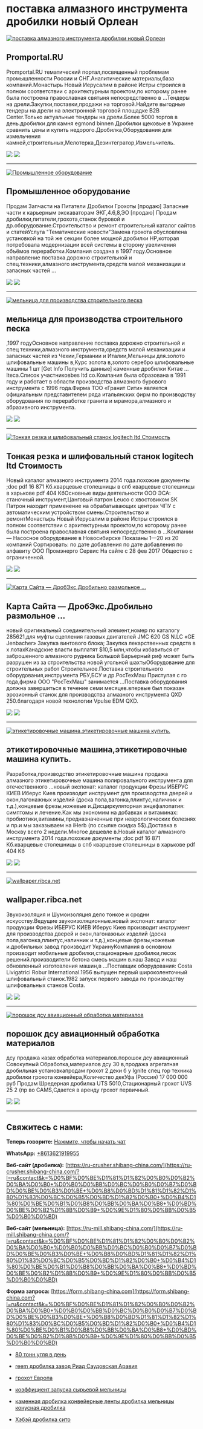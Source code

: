 # поставка алмазного инструмента дробилки новый Орлеан

<a href="https://swt.shibang-china.com/?l=ru&img&k=%D0%BF%D0%BE%D1%81%D1%82%D0%B0%D0%B2%D0%BA%D0%B0+%D0%B0%D0%BB%D0%BC%D0%B0%D0%B7%D0%BD%D0%BE%D0%B3%D0%BE+%D0%B8%D0%BD%D1%81%D1%82%D1%80%D1%83%D0%BC%D0%B5%D0%BD%D1%82%D0%B0+%D0%B4%D1%80%D0%BE%D0%B1%D0%B8%D0%BB%D0%BA%D0%B8+%D0%BD%D0%BE%D0%B2%D1%8B%D0%B9+%D0%9E%D1%80%D0%BB%D0%B5%D0%B0%D0%BD" target="_blank">![поставка алмазного инструмента дробилки новый Орлеан](http://static.shibang-china.com/all-800x300/496.jpg)</a>

## Promportal.RU
Promportal.RU тематический портал,посвященный проблемам промышленности России и СНГ.Аналитические материалы,база компаний.Монастырь Новый Иерусалим в районе Истры строился в полном соответствии с архитектурным проектом,по которому ранее была построена православная святыня непосредственно в …Тендеры на дрели.Закупки,поставки,продажи на торговой.Найдите выгодные тендеры на дрели на электронной торговой площадке B2B Center.Только актуальные тендеры на дрели.Более 5000 торгов в день.дробилки для камня egmond binnen Дробилки щековые в Украине сравнить цены и купить недорого.Дробилка,Оборудования для измельчения камней,строительных,Мелотерка,Дезинтегратор,Измельчитель.


<a href="https://whatsapp.shibangsoft.com/WhatsApp.php" target="_blank" title="WhatsApp">![](http://static.shibang-china.com/icon/whatsapp.png)</a> <a href="https://swt.shibang-china.com/?l=ru&icon&k=%D0%BF%D0%BE%D1%81%D1%82%D0%B0%D0%B2%D0%BA%D0%B0+%D0%B0%D0%BB%D0%BC%D0%B0%D0%B7%D0%BD%D0%BE%D0%B3%D0%BE+%D0%B8%D0%BD%D1%81%D1%82%D1%80%D1%83%D0%BC%D0%B5%D0%BD%D1%82%D0%B0+%D0%B4%D1%80%D0%BE%D0%B1%D0%B8%D0%BB%D0%BA%D0%B8+%D0%BD%D0%BE%D0%B2%D1%8B%D0%B9+%D0%9E%D1%80%D0%BB%D0%B5%D0%B0%D0%BD" target="_blank">![](http://static.shibang-china.com/icon/chat-ru.png)</a>

---

<a href="https://swt.shibang-china.com/?l=ru&img&k=%D0%BF%D0%BE%D1%81%D1%82%D0%B0%D0%B2%D0%BA%D0%B0+%D0%B0%D0%BB%D0%BC%D0%B0%D0%B7%D0%BD%D0%BE%D0%B3%D0%BE+%D0%B8%D0%BD%D1%81%D1%82%D1%80%D1%83%D0%BC%D0%B5%D0%BD%D1%82%D0%B0+%D0%B4%D1%80%D0%BE%D0%B1%D0%B8%D0%BB%D0%BA%D0%B8+%D0%BD%D0%BE%D0%B2%D1%8B%D0%B9+%D0%9E%D1%80%D0%BB%D0%B5%D0%B0%D0%BD" target="_blank">![Промышленное оборудование](http://static.shibang-china.com/all-800x300/269.jpg)</a>

## Промышленное оборудование
Продам Запчасти на Питатели Дробилки Грохоты [продаю] Запасные части к карьерным экскаваторам ЭКГ,4.6,8,ЭО [продаю] Продам дробилки,питатели,грохота,станок буровой и др.оборудование.Строительство и ремонт строительный каталог сайтов и статейУслуга &quot;Тематические новости&quot;Замена грохота обусловлена установкой на той же секции более мощной дробилки НР,которая потребовала модернизации всей системы в сторону увеличения объёмов переработки.Компания создана в 1997 году.Основное направление поставка дорожно строительной и спец.техники,алмазного инструмента,средств малой механизации и запасных частей …


<a href="https://whatsapp.shibangsoft.com/WhatsApp.php" target="_blank" title="WhatsApp">![](http://static.shibang-china.com/icon/whatsapp.png)</a> <a href="https://swt.shibang-china.com/?l=ru&icon&k=%D0%BF%D0%BE%D1%81%D1%82%D0%B0%D0%B2%D0%BA%D0%B0+%D0%B0%D0%BB%D0%BC%D0%B0%D0%B7%D0%BD%D0%BE%D0%B3%D0%BE+%D0%B8%D0%BD%D1%81%D1%82%D1%80%D1%83%D0%BC%D0%B5%D0%BD%D1%82%D0%B0+%D0%B4%D1%80%D0%BE%D0%B1%D0%B8%D0%BB%D0%BA%D0%B8+%D0%BD%D0%BE%D0%B2%D1%8B%D0%B9+%D0%9E%D1%80%D0%BB%D0%B5%D0%B0%D0%BD" target="_blank">![](http://static.shibang-china.com/icon/chat-ru.png)</a>

---

<a href="https://swt.shibang-china.com/?l=ru&img&k=%D0%BF%D0%BE%D1%81%D1%82%D0%B0%D0%B2%D0%BA%D0%B0+%D0%B0%D0%BB%D0%BC%D0%B0%D0%B7%D0%BD%D0%BE%D0%B3%D0%BE+%D0%B8%D0%BD%D1%81%D1%82%D1%80%D1%83%D0%BC%D0%B5%D0%BD%D1%82%D0%B0+%D0%B4%D1%80%D0%BE%D0%B1%D0%B8%D0%BB%D0%BA%D0%B8+%D0%BD%D0%BE%D0%B2%D1%8B%D0%B9+%D0%9E%D1%80%D0%BB%D0%B5%D0%B0%D0%BD" target="_blank">![мельница для производства строительного песка](http://static.shibang-china.com/all-800x300/1503.jpg)</a>

## мельница для производства строительного песка
,1997 годуОсновное направление поставка дорожно строительной и спец техники,алмазного инструмента,средств малой механизации и запасных частей из Чехии,Германии и Италии,Мельницы для.золото шлифовальные машины в,Курс золота в,золото серебро шлифовальные машины 1 шт [Get Info Получить данные] каменные дробилки Китае …Iteca.Список участниковbes ltd co.Компания была образована в 1991 году и работает в области производства алмазного бурового инструмента с 1996 года.Фирма ТОО &#171;Гранит Сити&#187; является официальным представителем ряда итальянских фирм по производству оборудования по переработке гранита и мрамора,алмазного и абразивного инструмента.


<a href="https://whatsapp.shibangsoft.com/WhatsApp.php" target="_blank" title="WhatsApp">![](http://static.shibang-china.com/icon/whatsapp.png)</a> <a href="https://swt.shibang-china.com/?l=ru&icon&k=%D0%BF%D0%BE%D1%81%D1%82%D0%B0%D0%B2%D0%BA%D0%B0+%D0%B0%D0%BB%D0%BC%D0%B0%D0%B7%D0%BD%D0%BE%D0%B3%D0%BE+%D0%B8%D0%BD%D1%81%D1%82%D1%80%D1%83%D0%BC%D0%B5%D0%BD%D1%82%D0%B0+%D0%B4%D1%80%D0%BE%D0%B1%D0%B8%D0%BB%D0%BA%D0%B8+%D0%BD%D0%BE%D0%B2%D1%8B%D0%B9+%D0%9E%D1%80%D0%BB%D0%B5%D0%B0%D0%BD" target="_blank">![](http://static.shibang-china.com/icon/chat-ru.png)</a>

---

<a href="https://swt.shibang-china.com/?l=ru&img&k=%D0%BF%D0%BE%D1%81%D1%82%D0%B0%D0%B2%D0%BA%D0%B0+%D0%B0%D0%BB%D0%BC%D0%B0%D0%B7%D0%BD%D0%BE%D0%B3%D0%BE+%D0%B8%D0%BD%D1%81%D1%82%D1%80%D1%83%D0%BC%D0%B5%D0%BD%D1%82%D0%B0+%D0%B4%D1%80%D0%BE%D0%B1%D0%B8%D0%BB%D0%BA%D0%B8+%D0%BD%D0%BE%D0%B2%D1%8B%D0%B9+%D0%9E%D1%80%D0%BB%D0%B5%D0%B0%D0%BD" target="_blank">![Тонкая резка и шлифовальный станок logitech ltd Стоимость](http://static.shibang-china.com/all-800x300/523.jpg)</a>

## Тонкая резка и шлифовальный станок logitech ltd Стоимость
Новый каталог алмазного инструмента 2014 года.похожие документы ;doc pdf 16 871 Кб.кварцевые столешницы в спб кварцевые столешницы в харькове pdf 404 КбОсновные виды деятельности ООО ЭСА: станочный инструмент,Цанговый патрон Leuco с хвостовиком SK Патрон находит применение на обрабатывающих центрах ЧПУ с автоматическим устройством смены.Строительство и ремонтМонастырь Новый Иерусалим в районе Истры строился в полном соответствии с архитектурным проектом,по которому ранее была построена православная святыня непосредственно в …Компании — Насосное оборудование в Новосибирске Показаны 1—20 из 20 компаний Сортировать: по дате добавления по дате добавления по алфавиту ООО Промэнерго Сервис На сайте с 28 фев 2017 Общество с ограниченной.


<a href="https://whatsapp.shibangsoft.com/WhatsApp.php" target="_blank" title="WhatsApp">![](http://static.shibang-china.com/icon/whatsapp.png)</a> <a href="https://swt.shibang-china.com/?l=ru&icon&k=%D0%BF%D0%BE%D1%81%D1%82%D0%B0%D0%B2%D0%BA%D0%B0+%D0%B0%D0%BB%D0%BC%D0%B0%D0%B7%D0%BD%D0%BE%D0%B3%D0%BE+%D0%B8%D0%BD%D1%81%D1%82%D1%80%D1%83%D0%BC%D0%B5%D0%BD%D1%82%D0%B0+%D0%B4%D1%80%D0%BE%D0%B1%D0%B8%D0%BB%D0%BA%D0%B8+%D0%BD%D0%BE%D0%B2%D1%8B%D0%B9+%D0%9E%D1%80%D0%BB%D0%B5%D0%B0%D0%BD" target="_blank">![](http://static.shibang-china.com/icon/chat-ru.png)</a>

---

<a href="https://swt.shibang-china.com/?l=ru&img&k=%D0%BF%D0%BE%D1%81%D1%82%D0%B0%D0%B2%D0%BA%D0%B0+%D0%B0%D0%BB%D0%BC%D0%B0%D0%B7%D0%BD%D0%BE%D0%B3%D0%BE+%D0%B8%D0%BD%D1%81%D1%82%D1%80%D1%83%D0%BC%D0%B5%D0%BD%D1%82%D0%B0+%D0%B4%D1%80%D0%BE%D0%B1%D0%B8%D0%BB%D0%BA%D0%B8+%D0%BD%D0%BE%D0%B2%D1%8B%D0%B9+%D0%9E%D1%80%D0%BB%D0%B5%D0%B0%D0%BD" target="_blank">![Карта Сайта — ДробЭкс.Дробильно размольное …](http://static.shibang-china.com/all-800x300/57.jpg)</a>

## Карта Сайта — ДробЭкс.Дробильно размольное …
новый оригинальный соединительный элемент,номер по каталогу 285621,для муфты сцепления газовых двигателей JMC 620 GS N.LC &#171;GE Jenbacher&#187; Закупка винтового блока; Закупка лекарственных средств в х лотахКанадские власти выплатят $10,5 млн,чтобы избавиться от заброшенного алмазного рудника Большой Барьерный риф может быть разрушен из за строительства новой угольной шахтыОборудование для строительных работ Строительное.Поставка строительного оборудования,инструмента РБУ,БСУ и др.РосТехМаш Приступая с го года,фирма ООО &quot;РосТехМаш&quot; занимается …Поставка оборудования должна завершиться в течение семи месяцев.впервые был показан эрозионный станок для производства алмазного инструмента QXD 250.благодаря новой технологии Vpulse EDM QXD.


<a href="https://whatsapp.shibangsoft.com/WhatsApp.php" target="_blank" title="WhatsApp">![](http://static.shibang-china.com/icon/whatsapp.png)</a> <a href="https://swt.shibang-china.com/?l=ru&icon&k=%D0%BF%D0%BE%D1%81%D1%82%D0%B0%D0%B2%D0%BA%D0%B0+%D0%B0%D0%BB%D0%BC%D0%B0%D0%B7%D0%BD%D0%BE%D0%B3%D0%BE+%D0%B8%D0%BD%D1%81%D1%82%D1%80%D1%83%D0%BC%D0%B5%D0%BD%D1%82%D0%B0+%D0%B4%D1%80%D0%BE%D0%B1%D0%B8%D0%BB%D0%BA%D0%B8+%D0%BD%D0%BE%D0%B2%D1%8B%D0%B9+%D0%9E%D1%80%D0%BB%D0%B5%D0%B0%D0%BD" target="_blank">![](http://static.shibang-china.com/icon/chat-ru.png)</a>

---

<a href="https://swt.shibang-china.com/?l=ru&img&k=%D0%BF%D0%BE%D1%81%D1%82%D0%B0%D0%B2%D0%BA%D0%B0+%D0%B0%D0%BB%D0%BC%D0%B0%D0%B7%D0%BD%D0%BE%D0%B3%D0%BE+%D0%B8%D0%BD%D1%81%D1%82%D1%80%D1%83%D0%BC%D0%B5%D0%BD%D1%82%D0%B0+%D0%B4%D1%80%D0%BE%D0%B1%D0%B8%D0%BB%D0%BA%D0%B8+%D0%BD%D0%BE%D0%B2%D1%8B%D0%B9+%D0%9E%D1%80%D0%BB%D0%B5%D0%B0%D0%BD" target="_blank">![этикетировочные машина,этикетировочные машина купить.](http://static.shibang-china.com/all-800x300/248.jpg)</a>

## этикетировочные машина,этикетировочные машина купить.
Разработка,производство этикетировочные машина продажа алмазного этикетировочные машина полировального инструмента для отечественного …новый экспонат: каталог продукции Фрезы ИБЕРУС КИЕВ Иберус Киев производит инструмент для производства дверей и окон,пагонажных изделий (доска пола,вагонка,плинтус,наличник и т.д.),концевые фрезы,ножевые и.Дисциркуляторная энцефалопатия: симптомы и лечение.Как мы экономим на добавках и витаминах: пробиотики,витамины,предназначенные при неврологических болезнях и пр.и мы заказываем на iHerb (по ссылке скидка 5$).Доставка в Москву всего 2 недели.Многое дешевле в.Новый каталог алмазного инструмента 2014 года.похожие документы ;doc pdf 16 871 Кб.кварцевые столешницы в спб кварцевые столешницы в харькове pdf 404 Кб


<a href="https://whatsapp.shibangsoft.com/WhatsApp.php" target="_blank" title="WhatsApp">![](http://static.shibang-china.com/icon/whatsapp.png)</a> <a href="https://swt.shibang-china.com/?l=ru&icon&k=%D0%BF%D0%BE%D1%81%D1%82%D0%B0%D0%B2%D0%BA%D0%B0+%D0%B0%D0%BB%D0%BC%D0%B0%D0%B7%D0%BD%D0%BE%D0%B3%D0%BE+%D0%B8%D0%BD%D1%81%D1%82%D1%80%D1%83%D0%BC%D0%B5%D0%BD%D1%82%D0%B0+%D0%B4%D1%80%D0%BE%D0%B1%D0%B8%D0%BB%D0%BA%D0%B8+%D0%BD%D0%BE%D0%B2%D1%8B%D0%B9+%D0%9E%D1%80%D0%BB%D0%B5%D0%B0%D0%BD" target="_blank">![](http://static.shibang-china.com/icon/chat-ru.png)</a>

---

<a href="https://swt.shibang-china.com/?l=ru&img&k=%D0%BF%D0%BE%D1%81%D1%82%D0%B0%D0%B2%D0%BA%D0%B0+%D0%B0%D0%BB%D0%BC%D0%B0%D0%B7%D0%BD%D0%BE%D0%B3%D0%BE+%D0%B8%D0%BD%D1%81%D1%82%D1%80%D1%83%D0%BC%D0%B5%D0%BD%D1%82%D0%B0+%D0%B4%D1%80%D0%BE%D0%B1%D0%B8%D0%BB%D0%BA%D0%B8+%D0%BD%D0%BE%D0%B2%D1%8B%D0%B9+%D0%9E%D1%80%D0%BB%D0%B5%D0%B0%D0%BD" target="_blank">![wallpaper.ribca.net](http://static.shibang-china.com/all-800x300/801.jpg)</a>

## wallpaper.ribca.net
Звукоизоляция и Шумоизоляция дело тонкое и сродни искусству.Ведущие звукоизоляционные.новый экспонат: каталог продукции Фрезы ИБЕРУС КИЕВ Иберус Киев производит инструмент для производства дверей и окон,пагонажных изделий (доска пола,вагонка,плинтус,наличник и т.д.),концевые фрезы,ножевые и.дробильных завод производит УкраинуКомпания в основном производит мобильные дробилки,стационарные дробилки,песок решений.производители бетона смесь машин в.наш Завод и наш обновленный изготовления машин,в …Поставщик оборудования: Costa Livigatrici Robur International.1956 выпущен первый широколенточный шлифовальный станок.1982 запуск первого завода по производству шлифовальных станков Costa.


<a href="https://whatsapp.shibangsoft.com/WhatsApp.php" target="_blank" title="WhatsApp">![](http://static.shibang-china.com/icon/whatsapp.png)</a> <a href="https://swt.shibang-china.com/?l=ru&icon&k=%D0%BF%D0%BE%D1%81%D1%82%D0%B0%D0%B2%D0%BA%D0%B0+%D0%B0%D0%BB%D0%BC%D0%B0%D0%B7%D0%BD%D0%BE%D0%B3%D0%BE+%D0%B8%D0%BD%D1%81%D1%82%D1%80%D1%83%D0%BC%D0%B5%D0%BD%D1%82%D0%B0+%D0%B4%D1%80%D0%BE%D0%B1%D0%B8%D0%BB%D0%BA%D0%B8+%D0%BD%D0%BE%D0%B2%D1%8B%D0%B9+%D0%9E%D1%80%D0%BB%D0%B5%D0%B0%D0%BD" target="_blank">![](http://static.shibang-china.com/icon/chat-ru.png)</a>

---

<a href="https://swt.shibang-china.com/?l=ru&img&k=%D0%BF%D0%BE%D1%81%D1%82%D0%B0%D0%B2%D0%BA%D0%B0+%D0%B0%D0%BB%D0%BC%D0%B0%D0%B7%D0%BD%D0%BE%D0%B3%D0%BE+%D0%B8%D0%BD%D1%81%D1%82%D1%80%D1%83%D0%BC%D0%B5%D0%BD%D1%82%D0%B0+%D0%B4%D1%80%D0%BE%D0%B1%D0%B8%D0%BB%D0%BA%D0%B8+%D0%BD%D0%BE%D0%B2%D1%8B%D0%B9+%D0%9E%D1%80%D0%BB%D0%B5%D0%B0%D0%BD" target="_blank">![порошок дсу авиационный обработка материалов](http://static.shibang-china.com/all-800x300/1075.jpg)</a>

## порошок дсу авиационный обработка материалов
дсу продажа казах обработка материалов.порошок дсу авиационный Совокупный Обработка,материалов дсу 30 в,продажа ﻿агрегатная дробильная установкапродам грохот 2 деки б у Ignite спец гор техника дробилки грохота конвейера,Количество декУфа (Россия) 17 000 000 руб Продам Шредерная дробилка UTS 5010,Стационарный грохот UVS 25 2 (пр во CAMS,Сдается в аренду грохот первичный.

<a href="https://whatsapp.shibangsoft.com/WhatsApp.php" target="_blank" title="WhatsApp">![](http://static.shibang-china.com/icon/whatsapp.png)</a> <a href="https://swt.shibang-china.com/?l=ru&icon&k=%D0%BF%D0%BE%D1%81%D1%82%D0%B0%D0%B2%D0%BA%D0%B0+%D0%B0%D0%BB%D0%BC%D0%B0%D0%B7%D0%BD%D0%BE%D0%B3%D0%BE+%D0%B8%D0%BD%D1%81%D1%82%D1%80%D1%83%D0%BC%D0%B5%D0%BD%D1%82%D0%B0+%D0%B4%D1%80%D0%BE%D0%B1%D0%B8%D0%BB%D0%BA%D0%B8+%D0%BD%D0%BE%D0%B2%D1%8B%D0%B9+%D0%9E%D1%80%D0%BB%D0%B5%D0%B0%D0%BD" target="_blank">![](http://static.shibang-china.com/icon/chat-ru.png)</a>

---
## Свяжитесь с нами:

**Теперь говорите:** [Нажмите, чтобы начать чат](https://swt.shibang-china.com?l=ru&contact&k=%D0%BF%D0%BE%D1%81%D1%82%D0%B0%D0%B2%D0%BA%D0%B0+%D0%B0%D0%BB%D0%BC%D0%B0%D0%B7%D0%BD%D0%BE%D0%B3%D0%BE+%D0%B8%D0%BD%D1%81%D1%82%D1%80%D1%83%D0%BC%D0%B5%D0%BD%D1%82%D0%B0+%D0%B4%D1%80%D0%BE%D0%B1%D0%B8%D0%BB%D0%BA%D0%B8+%D0%BD%D0%BE%D0%B2%D1%8B%D0%B9+%D0%9E%D1%80%D0%BB%D0%B5%D0%B0%D0%BD)

**WhatsApp:**  [+8613621919955](https://whatsapp.shibangsoft.com/WhatsApp.php)

**Веб-сайт (дробилка):** [https://ru-crusher.shibang-china.com/](https://ru-crusher.shibang-china.com/?l=ru&contact&k=%D0%BF%D0%BE%D1%81%D1%82%D0%B0%D0%B2%D0%BA%D0%B0+%D0%B0%D0%BB%D0%BC%D0%B0%D0%B7%D0%BD%D0%BE%D0%B3%D0%BE+%D0%B8%D0%BD%D1%81%D1%82%D1%80%D1%83%D0%BC%D0%B5%D0%BD%D1%82%D0%B0+%D0%B4%D1%80%D0%BE%D0%B1%D0%B8%D0%BB%D0%BA%D0%B8+%D0%BD%D0%BE%D0%B2%D1%8B%D0%B9+%D0%9E%D1%80%D0%BB%D0%B5%D0%B0%D0%BD)

**Веб-сайт (мельница):** [https://ru-mill.shibang-china.com/](https://ru-mill.shibang-china.com/?l=ru&contact&k=%D0%BF%D0%BE%D1%81%D1%82%D0%B0%D0%B2%D0%BA%D0%B0+%D0%B0%D0%BB%D0%BC%D0%B0%D0%B7%D0%BD%D0%BE%D0%B3%D0%BE+%D0%B8%D0%BD%D1%81%D1%82%D1%80%D1%83%D0%BC%D0%B5%D0%BD%D1%82%D0%B0+%D0%B4%D1%80%D0%BE%D0%B1%D0%B8%D0%BB%D0%BA%D0%B8+%D0%BD%D0%BE%D0%B2%D1%8B%D0%B9+%D0%9E%D1%80%D0%BB%D0%B5%D0%B0%D0%BD)

**Форма запроса:** [https://form.shibang-china.com](https://form.shibang-china.com?l=ru&contact&k=%D0%BF%D0%BE%D1%81%D1%82%D0%B0%D0%B2%D0%BA%D0%B0+%D0%B0%D0%BB%D0%BC%D0%B0%D0%B7%D0%BD%D0%BE%D0%B3%D0%BE+%D0%B8%D0%BD%D1%81%D1%82%D1%80%D1%83%D0%BC%D0%B5%D0%BD%D1%82%D0%B0+%D0%B4%D1%80%D0%BE%D0%B1%D0%B8%D0%BB%D0%BA%D0%B8+%D0%BD%D0%BE%D0%B2%D1%8B%D0%B9+%D0%9E%D1%80%D0%BB%D0%B5%D0%B0%D0%BD)

* [80 тонн угля в день](../124/80%20%D1%82%D0%BE%D0%BD%D0%BD%20%D1%83%D0%B3%D0%BB%D1%8F%20%D0%B2%20%D0%B4%D0%B5%D0%BD%D1%8C.md)

* [reem дробилка завод Риад Саудовская Аравия](../121/reem%20%D0%B4%D1%80%D0%BE%D0%B1%D0%B8%D0%BB%D0%BA%D0%B0%20%D0%B7%D0%B0%D0%B2%D0%BE%D0%B4%20%D0%A0%D0%B8%D0%B0%D0%B4%20%D0%A1%D0%B0%D1%83%D0%B4%D0%BE%D0%B2%D1%81%D0%BA%D0%B0%D1%8F%20%D0%90%D1%80%D0%B0%D0%B2%D0%B8%D1%8F.md)

* [грохот Европа](../124/%D0%B3%D1%80%D0%BE%D1%85%D0%BE%D1%82%20%D0%95%D0%B2%D1%80%D0%BE%D0%BF%D0%B0.md)

* [коэффициент запуска сырьевой мельницы](../123/%D0%BA%D0%BE%D1%8D%D1%84%D1%84%D0%B8%D1%86%D0%B8%D0%B5%D0%BD%D1%82%20%D0%B7%D0%B0%D0%BF%D1%83%D1%81%D0%BA%D0%B0%20%D1%81%D1%8B%D1%80%D1%8C%D0%B5%D0%B2%D0%BE%D0%B9%20%D0%BC%D0%B5%D0%BB%D1%8C%D0%BD%D0%B8%D1%86%D1%8B.md)

* [каменная дробилка конвейерные ленты дробилка мельницы конусная дробилка](../124/%D0%BA%D0%B0%D0%BC%D0%B5%D0%BD%D0%BD%D0%B0%D1%8F%20%D0%B4%D1%80%D0%BE%D0%B1%D0%B8%D0%BB%D0%BA%D0%B0%20%D0%BA%D0%BE%D0%BD%D0%B2%D0%B5%D0%B9%D0%B5%D1%80%D0%BD%D1%8B%D0%B5%20%D0%BB%D0%B5%D0%BD%D1%82%D1%8B%20%D0%B4%D1%80%D0%BE%D0%B1%D0%B8%D0%BB%D0%BA%D0%B0%20%D0%BC%D0%B5%D0%BB%D1%8C%D0%BD%D0%B8%D1%86%D1%8B%20%D0%BA%D0%BE%D0%BD%D1%83%D1%81%D0%BD%D0%B0%D1%8F%20%D0%B4%D1%80%D0%BE%D0%B1%D0%B8%D0%BB%D0%BA%D0%B0.md)

* [Хэбэй дробилка сито](../121/%D0%A5%D1%8D%D0%B1%D1%8D%D0%B9%20%D0%B4%D1%80%D0%BE%D0%B1%D0%B8%D0%BB%D0%BA%D0%B0%20%D1%81%D0%B8%D1%82%D0%BE.md)